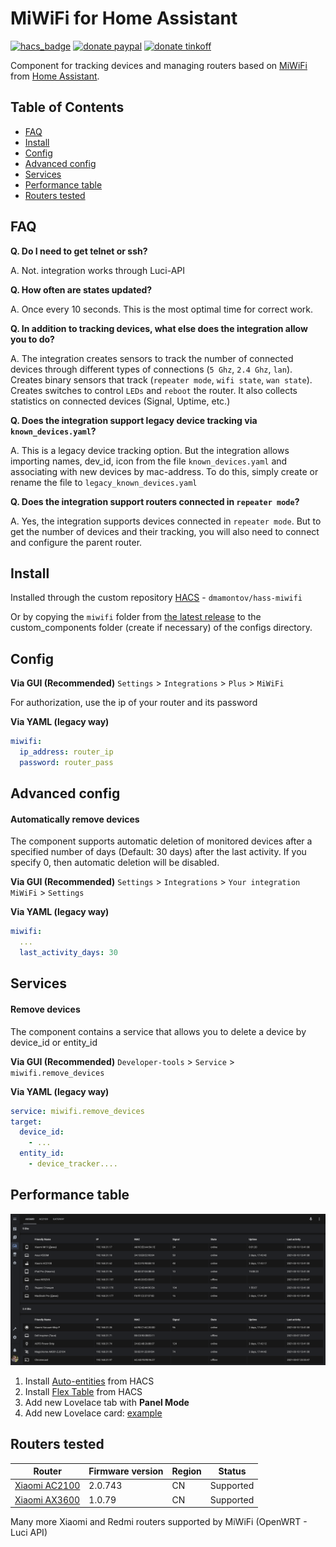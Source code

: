# MiWiFi for Home Assistant
[![hacs_badge](https://img.shields.io/badge/HACS-Custom-orange.svg)](https://github.com/custom-components/hacs)
[![donate paypal](https://img.shields.io/badge/Donate-PayPal-blue.svg)](https://paypal.me/dslonyara)
[![donate tinkoff](https://img.shields.io/badge/Donate-Tinkoff-yellow.svg)](https://www.tinkoff.ru/sl/3FteV5DtBOV)

Component for tracking devices and managing routers based on [MiWiFi](http://miwifi.com/) from [Home Assistant](https://www.home-assistant.io/).

## Table of Contents
- [FAQ](#faq)
- [Install](#install)
- [Config](#config)
- [Advanced config](#advanced-config)
- [Services](#services)
- [Performance table](#performance-table)
- [Routers tested](#routers-tested)

## FAQ
**Q. Do I need to get telnet or ssh?**

A. Not. integration works through Luci-API

**Q. How often are states updated?**

A. Once every 10 seconds. This is the most optimal time for correct work.

**Q. In addition to tracking devices, what else does the integration allow you to do?**

A. The integration creates sensors to track the number of connected devices through different types of connections (`5 Ghz`, `2.4 Ghz`, `lan`). Creates binary sensors that track (`repeater mode`, `wifi state`, `wan state`). Creates switches to control `LEDs` and `reboot` the router. It also collects statistics on connected devices (Signal, Uptime, etc.)

**Q. Does the integration support legacy device tracking via `known_devices.yaml`?**

A. This is a legacy device tracking option. But the integration allows importing names, dev_id, icon from the file `known_devices.yaml` and associating with new devices by mac-address. To do this, simply create or rename the file to `legacy_known_devices.yaml`

**Q. Does the integration support routers connected in `repeater mode`?**

A. Yes, the integration supports devices connected in `repeater mode`. But to get the number of devices and their tracking, you will also need to connect and configure the parent router.

## Install
Installed through the custom repository [HACS](https://hacs.xyz/) - `dmamontov/hass-miwifi`

Or by copying the `miwifi` folder from [the latest release](https://github.com/dmamontov/hass-miwifi/releases/latest) to the custom_components folder (create if necessary) of the configs directory.

## Config
**Via GUI (Recommended)**
`Settings` > `Integrations` > `Plus` > `MiWiFi`

For authorization, use the ip of your router and its password

**Via YAML (legacy way)**
```yaml
miwifi:
  ip_address: router_ip
  password: router_pass
```

## Advanced config
#### Automatically remove devices
The component supports automatic deletion of monitored devices after a specified number of days (Default: 30 days) after the last activity. If you specify 0, then automatic deletion will be disabled.

**Via GUI (Recommended)**
`Settings` > `Integrations` > `Your integration MiWiFi` > `Settings`

**Via YAML (legacy way)**
```yaml
miwifi:
  ...
  last_activity_days: 30
```

## Services
#### Remove devices
The component contains a service that allows you to delete a device by device_id or entity_id

**Via GUI (Recommended)**
`Developer-tools` > `Service` > `miwifi.remove_devices`

**Via YAML (legacy way)**
```yaml
service: miwifi.remove_devices
target:
  device_id:
    - ...
  entity_id:
    - device_tracker....
```

## Performance table
![](table.png)

1. Install [Auto-entities](https://github.com/thomasloven/lovelace-auto-entities) from HACS
2. Install [Flex Table](https://github.com/custom-cards/flex-table-card) from HACS
3. Add new Lovelace tab with **Panel Mode**
4. Add new Lovelace card: [example](https://gist.github.com/dmamontov/e6fa1842c486388387aaf061d3a82818)

## Routers tested
| Router                                                                            | Firmware version | Region | Status    |
| --------------------------------------------------------------------------------- | ---------------- | ------ | --------- |
| [Xiaomi AC2100](https://xiaomiplanets.com/review-xiaomi-ac2100-router/)           | 2.0.743          | CN     | Supported |
| [Xiaomi AX3600](https://xiaomiplanets.com/xiaomi-aiot-router-ax3600-performance/) | 1.0.79           | CN     | Supported |

Many more Xiaomi and Redmi routers supported by MiWiFi (OpenWRT - Luci API)
